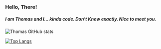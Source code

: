 ### Hello, There! 

##### I am Thomas and I... kinda code. Don't Know exactly. Nice to meet you. 

![Thomas GitHub stats](https://github-readme-stats.vercel.app/api?username=thomasbrasil46&show_icons=true&theme=tokyonight)

[![Top Langs](https://github-readme-stats.vercel.app/api/top-langs/?username=thomasbrasil46&&layout=compact)](https://github.com/thomasbrasil46/github-readme-stats)



